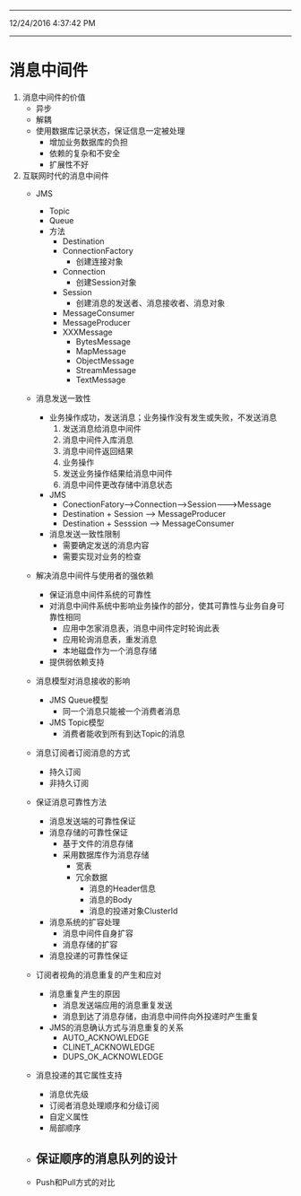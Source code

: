 ----------
12/24/2016 4:37:42 PM 

----------
# 消息中间件 #
1. 消息中间件的价值
	- 异步
	- 解耦
	- 使用数据库记录状态，保证信息一定被处理
		- 增加业务数据库的负担
		- 依赖的复杂和不安全
		- 扩展性不好
2. 互联网时代的消息中间件 
	- JMS 
		- Topic
		- Queue
		- 方法
			- Destination
			- ConnectionFactory
				- 创建连接对象
			- Connection
				- 创建Session对象
			- Session
				- 创建消息的发送者、消息接收者、消息对象
			- MessageConsumer
			- MessageProducer
			- XXXMessage
				- BytesMessage
				- MapMessage
				- ObjectMessage
				- StreamMessage
				- TextMessage
	- 消息发送一致性
		- 业务操作成功，发送消息；业务操作没有发生或失败，不发送消息
			1. 发送消息给消息中间件
			2. 消息中间件入库消息
			3. 消息中间件返回结果
			4. 业务操作
			5. 发送业务操作结果给消息中间件
			6. 消息中间件更改存储中消息状态
		- JMS
			- ConectionFatory-->Connection-->Session--->Message
			- Destination + Session --> MessageProducer
			- Destination + Sesssion --> MessageConsumer
		- 消息发送一致性限制
			- 需要确定发送的消息内容
			- 需要实现对业务的检查
	
	- 解决消息中间件与使用者的强依赖
		- 保证消息中间件系统的可靠性
		- 对消息中间件系统中影响业务操作的部分，使其可靠性与业务自身可靠性相同
			- 应用中怎家消息表，消息中间件定时轮询此表
			- 应用轮询消息表，重发消息	
			- 本地磁盘作为一个消息存储
		- 提供弱依赖支持
	- 消息模型对消息接收的影响
		- JMS Queue模型
			- 同一个消息只能被一个消费者消息
		- JMS Topic模型
			- 消费者能收到所有到达Topic的消息
	- 消息订阅者订阅消息的方式
		- 持久订阅
		- 非持久订阅
	- 保证消息可靠性方法
		- 消息发送端的可靠性保证
		- 消息存储的可靠性保证
			- 基于文件的消息存储
			- 采用数据库作为消息存储
				- 宽表
				- 冗余数据
					- 消息的Header信息
					- 消息的Body
					- 消息的投递对象ClusterId
		- 消息系统的扩容处理
			- 消息中间件自身扩容
			- 消息存储的扩容
		- 消息投递的可靠性保证
	- 订阅者视角的消息重复的产生和应对
		- 消息重复产生的原因
			- 消息发送端应用的消息重复发送
			- 消息到达了消息存储，由消息中间件向外投递时产生重复
		- JMS的消息确认方式与消息重复的关系
			- AUTO_ACKNOWLEDGE
			- CLINET_ACKNOWLEDGE
			- DUPS_OK_ACKNOWLEDGE
	- 消息投递的其它属性支持
		- 消息优先级
		- 订阅者消息处理顺序和分级订阅
		- 自定义属性
		- 局部顺序
	- 保证顺序的消息队列的设计
		- 
	- Push和Pull方式的对比
